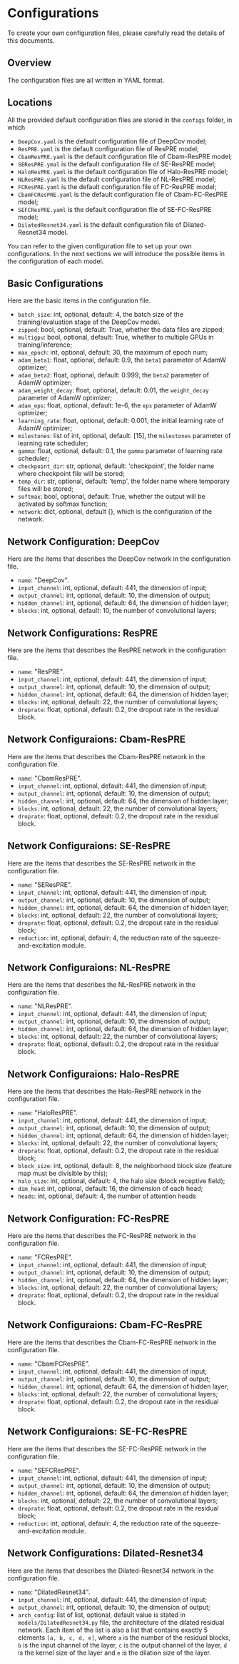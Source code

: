 # Configurations

To create your own configuration files, please carefully read the details of this documents.

## Overview

The configuration files are all written in YAML format.

## Locations

All the provided default configuration files are stored in the `configs` folder, in which

- `DeepCov.yaml` is the default configuration file of DeepCov model;
- `ResPRE.yaml` is the default configuration file of ResPRE model;
- `CbamResPRE.yaml` is the default configuration file of Cbam-ResPRE model;
- `SEResPRE.ymal` is the default configuration file of SE-ResPRE model;
- `HaloResPRE.yaml` is the default configuration file of Halo-ResPRE model;
- `NLResPRE.yaml` is the default configuration file of NL-ResPRE model;
- `FCResPRE.yaml` is the default configuration file of FC-ResPRE model;
- `CbamFCResPRE.yaml` is the default configuration file of Cbam-FC-ResPRE model;
- `SEFCResPRE.yaml` is the default configuration file of SE-FC-ResPRE model;
- `DilatedResnet34.yaml` is the default configuration file of Dilated-Resnet34 model.

You can refer to the given configuration file to set up your own configurations. In the next sections we will introduce the possible items in the configuration of each model.

## Basic Configurations

Here are the basic items in the configuration file.

- `batch_size`: int, optional, default: 4, the batch size of the training/evaluation stage of the DeepCov model.
- `zipped`: bool, optional, default: True, whether the data files are zipped;
- `multigpu`: bool, optional, default: True, whether to multiple GPUs in training/inference;
- `max_epoch`: int, optional, default: 30, the maximum of epoch num;
- `adam_beta1`: float, optional, default: 0.9, the `beta1` parameter of AdamW optimizer;
- `adam_beta2`: float, optional, default: 0.999, the `beta2` parameter of AdamW optimizer;
- `adam_weight_decay`: float, optional, default: 0.01, the `weight_decay` parameter of AdamW optimizer;
- `adam_eps`: float, optional, default: 1e-6, the `eps` parameter of AdamW optimizer;
- `learning_rate`: float, optional, default: 0.001, the initial learning rate of AdamW optimizer;
- `milestones`: list of int, optional, default: [15], the `milestones` parameter of learning rate scheduler;
- `gamma`: float, optional, default: 0.1, the `gamma` parameter of learning rate scheduler;
- `checkpoint_dir`: str, optional, default: 'checkpoint', the folder name where checkpoint file will be stored;
- `temp_dir`: str, optional, default: 'temp', the folder name where temporary files will be stored;
- `softmax`: bool, optional, default: True, whether the output will be activated by softmax function;
- `network`: dict, optional, default {}, which is the configuration of the network.

## Network Configuration: DeepCov

Here are the items that describes the DeepCov network in the configuration file.

- `name`: "DeepCov".
- `input_channel`: int, optional, default: 441, the dimension of input;
- `output_channel`: int, optional, default: 10, the dimension of output;
- `hidden_channel`: int, optional, default: 64, the dimension of hidden layer;
- `blocks`: int, optional, default: 10, the number of convolutional layers;

## Network Configurations: ResPRE

Here are the items that describes the ResPRE network in the configuration file.

- `name`: "ResPRE".
- `input_channel`: int, optional, default: 441, the dimension of input;
- `output_channel`: int, optional, default: 10, the dimension of output;
- `hidden_channel`: int, optional, default: 64, the dimension of hidden layer;
- `blocks`: int, optional, default: 22, the number of convolutional layers;
- `droprate`: float, optional, default: 0.2, the dropout rate in the residual block.

## Network Configuraions: Cbam-ResPRE

Here are the items that describes the Cbam-ResPRE network in the configuration file.

- `name`: "CbamResPRE".
- `input_channel`: int, optional, default: 441, the dimension of input;
- `output_channel`: int, optional, default: 10, the dimension of output;
- `hidden_channel`: int, optional, default: 64, the dimension of hidden layer;
- `blocks`: int, optional, default: 22, the number of convolutional layers;
- `droprate`: float, optional, default: 0.2, the dropout rate in the residual block.

## Network Configuraions: SE-ResPRE

Here are the items that describes the SE-ResPRE network in the configuration file.

- `name`: "SEResPRE".
- `input_channel`: int, optional, default: 441, the dimension of input;
- `output_channel`: int, optional, default: 10, the dimension of output;
- `hidden_channel`: int, optional, default: 64, the dimension of hidden layer;
- `blocks`: int, optional, default: 22, the number of convolutional layers;
- `droprate`: float, optional, default: 0.2, the dropout rate in the residual block;
- `reduction`: int, optional, defaulr: 4, the reduction rate of the squeeze-and-excitation module.

## Network Configuraions: NL-ResPRE

Here are the items that describes the NL-ResPRE network in the configuration file.

- `name`: "NLResPRE".
- `input_channel`: int, optional, default: 441, the dimension of input;
- `output_channel`: int, optional, default: 10, the dimension of output;
- `hidden_channel`: int, optional, default: 64, the dimension of hidden layer;
- `blocks`: int, optional, default: 22, the number of convolutional layers;
- `droprate`: float, optional, default: 0.2, the dropout rate in the residual block.

## Network Configuraions: Halo-ResPRE

Here are the items that describes the Halo-ResPRE network in the configuration file.

- `name`: "HaloResPRE".
- `input_channel`: int, optional, default: 441, the dimension of input;
- `output_channel`: int, optional, default: 10, the dimension of output;
- `hidden_channel`: int, optional, default: 64, the dimension of hidden layer;
- `blocks`: int, optional, default: 22, the number of convolutional layers;
- `droprate`: float, optional, default: 0.2, the dropout rate in the residual block;
- `block_size`: int, optional, default: 8, the neighborhood block size (feature map must be divisible by this);
- `halo_size`: int, optional, default: 4, the halo size (block receptive field);
- `dim_head`: int, optional, default: 16, the dimension of each head;
- `heads`: int, optional, default: 4, the number of attention heads

## Network Configuration: FC-ResPRE

Here are the items that describes the FC-ResPRE network in the configuration file.

- `name`: "FCResPRE".
- `input_channel`: int, optional, default: 441, the dimension of input;
- `output_channel`: int, optional, default: 10, the dimension of output;
- `hidden_channel`: int, optional, default: 64, the dimension of hidden layer;
- `blocks`: int, optional, default: 22, the number of convolutional layers;
- `droprate`: float, optional, default: 0.2, the dropout rate in the residual block.

## Network Configuraions: Cbam-FC-ResPRE

Here are the items that describes the Cbam-FC-ResPRE network in the configuration file.

- `name`: "CbamFCResPRE".
- `input_channel`: int, optional, default: 441, the dimension of input;
- `output_channel`: int, optional, default: 10, the dimension of output;
- `hidden_channel`: int, optional, default: 64, the dimension of hidden layer;
- `blocks`: int, optional, default: 22, the number of convolutional layers;
- `droprate`: float, optional, default: 0.2, the dropout rate in the residual block.

## Network Configuraions: SE-FC-ResPRE

Here are the items that describes the SE-FC-ResPRE network in the configuration file.

- `name`: "SEFCResPRE".
- `input_channel`: int, optional, default: 441, the dimension of input;
- `output_channel`: int, optional, default: 10, the dimension of output;
- `hidden_channel`: int, optional, default: 64, the dimension of hidden layer;
- `blocks`: int, optional, default: 22, the number of convolutional layers;
- `droprate`: float, optional, default: 0.2, the dropout rate in the residual block;
- `reduction`: int, optional, defaulr: 4, the reduction rate of the squeeze-and-excitation module.

## Network Configurations: Dilated-Resnet34

Here are the items that describes the Dilated-Resnet34 network in the configuration file.

- `name`: "DilatedResnet34".
- `input_channel`: int, optional, default: 441, the dimension of input;
- `output_channel`: int, optional, default: 10, the dimension of output;
- `arch_config`: list of list, optional, default value is stated in `models/DilatedResnet34.py` file, the architecture of the dilated residual network. Each item of the list is also a list that contains exactly 5 elements `[a, b, c, d, e]`, where `a` is the number of the residual blocks, `b` is the input channel of the layer, `c` is the output channel of the layer, `d` is the kernel size of the layer and `e` is the dilation size of the layer.
